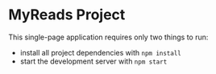 # MyReads Project

This single-page application requires only two things to run:

* install all project dependencies with `npm install`
* start the development server with `npm start`
